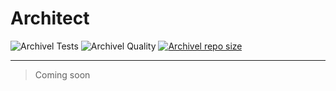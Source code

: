 # Architect

![Archivel Tests](https://github.com/mateonunez/architect/actions/workflows/archivel-tests.yml/badge.svg)
![Archivel Quality](https://github.com/mateonunez/architect/actions/workflows/archivel-quality.yml/badge.svg)
[![Archivel repo size](https://img.shields.io/github/repo-size/mateonunez/architect?color=f48041&label=repo%20size&logo=git&logoColor=white)](https://github.com/mateonunez/architect)

---

> Coming soon
